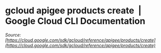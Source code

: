 # gcloud apigee products create  |  Google Cloud CLI Documentation

*Source: [https://cloud.google.com/sdk/gcloud/reference/apigee/products/create](https://cloud.google.com/sdk/gcloud/reference/apigee/products/create)*